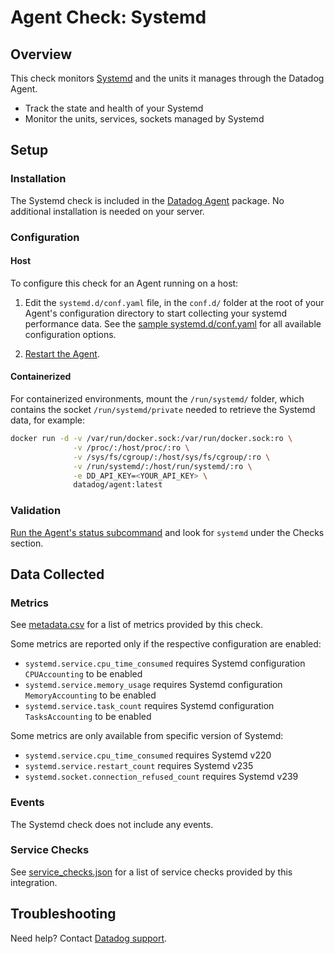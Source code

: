 # Agent Check: Systemd

## Overview

This check monitors [Systemd][1] and the units it manages through the Datadog Agent.

- Track the state and health of your Systemd
- Monitor the units, services, sockets managed by Systemd

## Setup

### Installation

The Systemd check is included in the [Datadog Agent][2] package. No additional installation is needed on your server.

### Configuration

<!-- xxx tabs xxx -->
<!-- xxx tab "Host" xxx -->

#### Host

To configure this check for an Agent running on a host:

1. Edit the `systemd.d/conf.yaml` file, in the `conf.d/` folder at the root of your
   Agent's configuration directory to start collecting your systemd performance data.
   See the [sample systemd.d/conf.yaml][3] for all available configuration options.

2. [Restart the Agent][4].

<!-- xxz tab xxx -->
<!-- xxx tab "Containerized" xxx -->

#### Containerized

For containerized environments, mount the `/run/systemd/` folder, which contains the socket `/run/systemd/private` needed to retrieve the Systemd data, for example:

```bash
docker run -d -v /var/run/docker.sock:/var/run/docker.sock:ro \
              -v /proc/:/host/proc/:ro \
              -v /sys/fs/cgroup/:/host/sys/fs/cgroup/:ro \
              -v /run/systemd/:/host/run/systemd/:ro \
              -e DD_API_KEY=<YOUR_API_KEY> \
              datadog/agent:latest
```

<!-- xxz tab xxx -->
<!-- xxz tabs xxx -->

### Validation

[Run the Agent's status subcommand][5] and look for `systemd` under the Checks section.

## Data Collected

### Metrics

See [metadata.csv][6] for a list of metrics provided by this check.

Some metrics are reported only if the respective configuration are enabled:

- `systemd.service.cpu_time_consumed` requires Systemd configuration `CPUAccounting` to be enabled
- `systemd.service.memory_usage` requires Systemd configuration `MemoryAccounting` to be enabled
- `systemd.service.task_count` requires Systemd configuration `TasksAccounting` to be enabled

Some metrics are only available from specific version of Systemd:

- `systemd.service.cpu_time_consumed` requires Systemd v220
- `systemd.service.restart_count` requires Systemd v235
- `systemd.socket.connection_refused_count` requires Systemd v239

### Events

The Systemd check does not include any events.

### Service Checks

See [service_checks.json][7] for a list of service checks provided by this integration.

## Troubleshooting

Need help? Contact [Datadog support][8].


[1]: https://www.freedesktop.org/wiki/Software/systemd/
[2]: https://app.datadoghq.com/account/settings#agent
[3]: https://github.com/DataDog/datadog-agent/blob/master/cmd/agent/dist/conf.d/systemd.d/conf.yaml.example
[4]: https://docs.datadoghq.com/agent/guide/agent-commands/#start-stop-restart-the-agent
[5]: https://docs.datadoghq.com/agent/guide/agent-commands/#agent-status-and-information
[6]: https://github.com/DataDog/integrations-core/blob/master/systemd/metadata.csv
[7]: https://github.com/DataDog/integrations-core/blob/master/systemd/assets/service_checks.json
[8]: https://docs.datadoghq.com/help/

